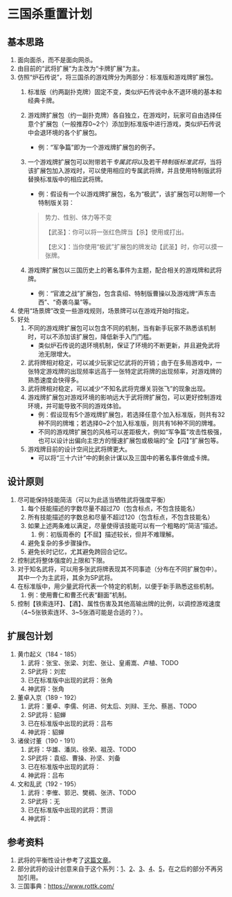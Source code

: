 # 三国杀重置计划

## 基本思路

1. 面向面杀，而不是面向网杀。
2. 由目前的“武将扩展”为主改为“卡牌扩展”为主。
3. 仿照“炉石传说”，将三国杀的游戏牌分为两部分：标准版和游戏牌扩展包。
   1. 标准版（约两副扑克牌）固定不变，类似炉石传说中永不退环境的基本和经典卡牌。
   2. 游戏牌扩展包（约一副扑克牌）各自独立，在游戏时，玩家可自由选择任意个扩展包（一般推荐0~2个）添加到标准版中进行游戏，类似炉石传说中会退环境的各个扩展包。
        - 例：“军争篇”即为一个游戏牌扩展包的例子。
   3. 一个游戏牌扩展包可以附带若干*专属武将*以及若干*特制版标准武将*，当将该扩展包加入游戏时，可以使用相应的专属武将牌，并且使用特制版武将替换标准版中的相应武将牌。
        - 例：假设有一个以游戏牌扩展包，名为“极武”，该扩展包可以附带一个特制版关羽：

        > 势力、性别、体力等不变
        >
        > 【武圣】：你可以将一张红色牌当【杀】使用或打出。
        >
        > 【忠义】：当你使用“极武”扩展包的牌发动【武圣】时，你可以摸一张牌。
   4. 游戏牌扩展包以三国历史上的著名事件为主题，配合相关的游戏牌和武将牌。
        - 例：“官渡之战”扩展包，包含袁绍、特制版曹操以及游戏牌“声东击西”、“奇袭乌巢”等。
4. 使用“场景牌”改变一些游戏规则，场景牌可以在游戏开始时指定。
5. 好处
   1. 不同的游戏牌扩展包可以包含不同的机制，当有新手玩家不熟悉该机制时，可以不添加该扩展包，降低新手入门门槛。
        - 类似炉石传说的退环境机制，保证了环境的不断更新，并且避免武将池无限增大。
   2. 武将牌相对稳定，可以减少玩家记忆武将的开销；由于在多局游戏中，一张特定游戏牌的出现频率远高于一张特定武将牌的出现频率，对游戏牌的熟悉速度会快得多。
   3. 武将牌相对稳定，可以减少“不知名武将完爆关羽张飞”的现象出现。
   4. 游戏牌扩展包对游戏环境的影响远大于武将牌扩展包，可以更好控制游戏环境，并可能导致不同的游戏体验。
        - 例：假设现有5个游戏牌扩展包，若选择任意个加入标准版，则共有32种不同的牌堆；若选择0~2个加入标准版，则共有16种不同的牌堆。
        - 不同的游戏牌扩展包的风格可以差距极大，例如“军争篇”攻击性极强，也可以设计出偏向主忠方的慢速扩展包或极端的“全【闪】”扩展包等。
   5. 游戏牌目前的设计空间比武将牌更大。
        - 可以将“三十六计”中的剩余计谋以及三国中的著名事件做成卡牌。

## 设计原则

1. 尽可能保持技能简洁（可以为此适当牺牲武将强度平衡）
   1. 每个技能描述的字数尽量不超过70（包含标点，不包含技能名）
   2. 所有技能描述的字数总和尽量不超过120（包含标点，不包含技能名）
   3. 如果上述两条难以满足，尽量使得该技能可以有一个粗略的“简洁”描述。
      1. 例：初版周泰的【不屈】描述较长，但并不难理解。
   4. 避免复杂的多步骤操作。
   5. 避免长时记忆，尤其避免跨回合记忆。
2. 控制武将整体强度的上限和下限。
3. 对于知名武将，可以用多张武将牌表现其不同事迹（分布在不同扩展包中）。其中一个为主武将，其余为SP武将。
4. 在标准版中，用少量武将代表一个特定的机制，以便于新手熟悉这些机制。
   1. 例：使用曹仁和曹丕代表“翻面”机制。
5. 控制【铁索连环】、【酒】、属性伤害及其他高输出牌的比例，以调控游戏速度（4~5张铁索连环、3~5张酒可能是合适的？）。

## 扩展包计划

1. 黄巾起义（184 - 185）
   1. 武将：张宝、张梁、刘宏、张让、皇甫嵩、卢植、TODO
   2. SP武将：刘宏
   3. 已在标准版中出现的武将：张角
   4. 神武将：张角
2. 董卓入京（189 - 192）
   1. 武将：董卓、李儒、何进、何太后、刘辩、王允、蔡邕、TODO
   2. SP武将：貂蝉
   3. 已在标准版中出现的武将：吕布
   4. 神武将：貂蝉
3. 诸侯讨董（190 - 191）
   1. 武将：华雄、潘凤、徐荣、祖茂、TODO
   2. SP武将：袁绍、曹操、孙坚、刘备
   3. 已在标准版中出现的武将：
   4. 神武将：吕布
4. 文和乱武（192 - 195）
   1. 武将：李傕、郭汜、樊稠、张济、TODO
   2. SP武将：无
   3. 已在标准版中出现的武将：贾诩
   4. 神武将：

## 参考资料

1. 武将的平衡性设计参考了[这篇文章](https://zhuanlan.zhihu.com/p/41804782)。
2. 部分武将的设计创意来自于这个系列：[1](https://zhuanlan.zhihu.com/p/58644621)、[2](https://zhuanlan.zhihu.com/p/59212688)、[3](https://zhuanlan.zhihu.com/p/58921610)、[4](https://zhuanlan.zhihu.com/p/59131515)、[5](https://zhuanlan.zhihu.com/p/59344207)，在之后的部分不再另加引用。
3. 三国事典：<https://www.rottk.com/>
